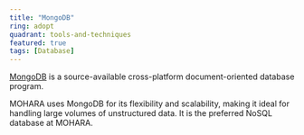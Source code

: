 ```yaml
---
title: "MongoDB"
ring: adopt
quadrant: tools-and-techniques
featured: true
tags: [Database]
---
```


[MongoDB](https://www.mongodb.com/) is a source-available cross-platform document-oriented database program.

MOHARA uses MongoDB for its flexibility and scalability, making it ideal for handling large volumes of unstructured data. It is the preferred NoSQL database at MOHARA.
